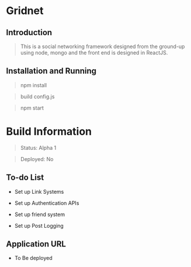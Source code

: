 # Gridnet

## Introduction

> This is a social networking framework designed from the ground-up using node, mongo and the front end is designed in ReactJS.

## Installation and Running

> npm install

> build config.js

> npm start

# Build Information

> Status: Alpha 1

> Deployed: No

## To-do List

* Set up Link Systems

* Set up Authentication APIs

* Set up friend system

* Set up Post Logging

## Application URL

* To Be deployed
